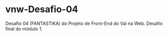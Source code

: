 # vnw-Desafio-04
Desafio 04 (FANTASTIKA) do Projeto de Front-End do Vai na Web. Desafio final do módulo 1.
